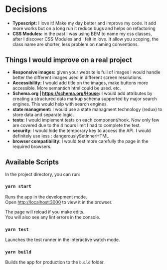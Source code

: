 # Decisions

- **Typescript:** I love it! Make my day better and improve my code. It add more works but on a long run it reduce bugs and helps on refactoring
- **CSS Modules:** in the past I was using BEM to name my css classes, after I discover CSS Modules and I felt in love. It allow you scoping, the class name are shorter, less problem on naming conventions.

## Things I would improve on a real project

- **Responsive images:** given your website is full of images I would handle better the different images used in different screen resolutions.
- **Accessibility:** I would add title on the images, make buttons more accessible. More semantich html could be used. etc.
- **Schema.org | https://schema.org/House:** I would add attributes by creating a structured data markup schema supported by major search engines. This would help with search engines.
- **state managment:** I would use a state managment technology (redux) to store data and separate logic.
- **tests:** I would implement tests on each component/hook. Now only few are covered due to the 4 hours limit I had to complete the test.
- **security**: I would hide the temporary key to access the API. I would definitely use less : dangerouslySetInnerHTML
- **browser compatibility**: I would test more carefully the page in the required browsers.

## Available Scripts

In the project directory, you can run:

### `yarn start`

Runs the app in the development mode.<br />
Open [http://localhost:3000](http://localhost:3000) to view it in the browser.

The page will reload if you make edits.<br />
You will also see any lint errors in the console.

### `yarn test`

Launches the test runner in the interactive watch mode.

### `yarn build`

Builds the app for production to the `build` folder.
